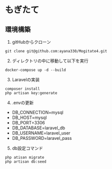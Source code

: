 # もぎたて

## 環境構築
1. gitHubからクローン
```
git clone git@github.com:ayana330/Mogitate4.git
```
2. ディレクトリの中に移動して以下を実行
```
docker-compose up -d --build
```
3. Laravelの実装
```
composer install
php artisan key:generate
```
4. .envの更新
- DB_CONNECTION=mysql
- DB_HOST=mysql
- DB_PORT=3306
- DB_DATABASE=laravel_db
- DB_USERNAME=laravel_user
- DB_PASSWORD=laravel_pass



5. db設定コマンド
```
php atisan migrate
php artisan db:seed
```
